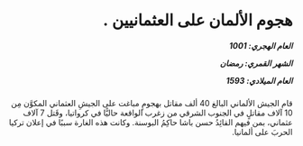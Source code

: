 <h1 dir="rtl">هجوم الألمان على العثمانيين  .</h1>

<h5 dir="rtl">العام الهجري:  1001

الشهر القمري: رمضان

العام الميلادي: 1593</h5>

<p dir="rtl">قام الجيش الألماني البالغ 40 ألف مقاتل بهجومٍ مباغت على الجيشِ العثماني المكوَّن مِن 10 آلاف مقاتلٍ في الجنوب الشرقي من زغرب الواقعة حاليًّا في كرواتيا، وقَتل 7 آلاف عثماني، بمن فيهم القائِدُ حسن باشا حاكِمُ البوسنة. وكانت هذه الغارة سببًا في إعلان تركيا الحربَ على ألمانيا.</p></br>
